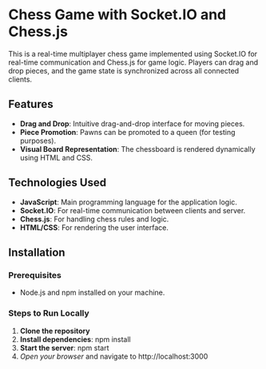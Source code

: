 # Chess Game with Socket.IO and Chess.js
This is a real-time multiplayer chess game implemented using Socket.IO for real-time communication and Chess.js for game logic. Players can drag and drop pieces, and the game state is synchronized across all connected clients.
## Features
- **Drag and Drop**: Intuitive drag-and-drop interface for moving pieces.
- **Piece Promotion**: Pawns can be promoted to a queen (for testing purposes).
- **Visual Board Representation**: The chessboard is rendered dynamically using HTML and CSS.
## Technologies Used

- **JavaScript**: Main programming language for the application logic.
- **Socket.IO**: For real-time communication between clients and server.
- **Chess.js**: For handling chess rules and logic.
- **HTML/CSS**: For rendering the user interface.
## Installation

### Prerequisites

- Node.js and npm installed on your machine.
### Steps to Run Locally

1. **Clone the repository**
2. **Install dependencies**: npm install
3. **Start the server**: npm start
4. *Open your browser* and navigate to http://localhost:3000
